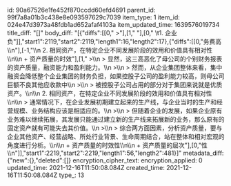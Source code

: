 id: 90a67526e1fe452f870ccdd60efd4691
parent_id: 99f7a8a01b3c438e8e093597629c7039
item_type: 1
item_id: 024e47d3973a48fdb1ad652afaf4103a
item_updated_time: 1639576019734
title_diff: "[]"
body_diff: "[{\"diffs\":[[0,\"       >\"],[1,\" \"],[0,\" \\t1. 企业负\"]],\"start1\":2119,\"start2\":2119,\"length1\":16,\"length2\":17},{\"diffs\":[[0,\"务费高\\\n\"],[-1,\"\\\n     2. 相同资产，在特定企业不同发展阶段的效用和价值具有相对性\\\n\\\n   + 资产质量的时效\"],[1,\"        >\\\n        > 显然，这三高恶化了母公司的个别财务报表的资产质量，融资能力和盈利能力。\\\n        >\\\n        > 然而，从企业集团整体来看，集中融资会降低整个企业集团的财务负担，如果控股子公司的盈利能力较高，则母公司巨额不良其他应收款中\\\n        >\\\n        > 被控股子公司占用的部分对于集团来说就是优质资产。\\\n\\\n     2. 相同资产，在特定企业不同发展阶段的效用和价值具有相对性\\\n\\\n        > 通常情况下，在企业发展初期建立起来的生产线，与企业当时的生产和经营规模、业务结构应该是相适应的。\\\n        >\\\n        > 但随着企业的发展，如果企业原有业务难以继续拓展，其发展只能通过建立新的生产线来拓展新的业务，那么原有的固定资产就有可能失去其价值。\\\n        >\\\n        > 综合两方面因素，分析资产质量，要与企业其他资产、经营战略、所处行业背景、生命周期结合，站在整体和相对宏观的角度进行分析。\\\n\\\n   + 资产质量的时效性\\\n\\\n   + 资产质量的层次\"],[0,\"性\\\n\"]],\"start1\":2219,\"start2\":2219,\"length1\":56,\"length2\":481}]"
metadata_diff: {"new":{},"deleted":[]}
encryption_cipher_text: 
encryption_applied: 0
updated_time: 2021-12-16T11:50:08.084Z
created_time: 2021-12-16T11:50:08.084Z
type_: 13